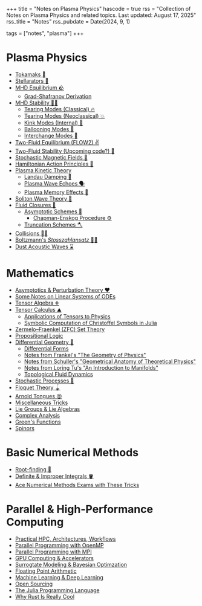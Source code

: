 +++
title = "Notes on Plasma Physics"
hascode = true
rss = "Collection of Notes on Plasma Physics and related topics. Last updated: August 17, 2025"
rss_title = "Notes"
rss_pubdate = Date(2024, 9, 1)

tags = ["notes", "plasma"]
+++

# Plasma Physics

* [Tokamaks 🍩](/notes/tokamaks/)
* [Stellarators 🐍](/notes/stellarators/)
* [MHD Equilibrium 🪨]()
    * [Grad-Shafranov Derivation]()
* [MHD Stability 🤹‍♂️]()
    * [Tearing Modes (Classical) 🔥](/notes/tearing/)
    * [Tearing Modes (Neoclassical) 💥]()
    * [Kink Modes (Internal) 🌭]()
    * [Ballooning Modes 🎈]()
    * [Interchange Modes 💱]()
* [Two-Fluid Equilibrium (FLOW2) ✌️]()
* [Two-Fluid Stability (Upcoming code?) 🧐]()
* [Stochastic Magnetic Fields 🍝]()
* [Hamiltonian Action Principles 🐷]()
* [Plasma Kinetic Theory]()
    * [Landau Damping 🦥]()
    * [Plasma Wave Echoes 🗣️]()
    * [Plasma Memory Effects 🧠]()
* [Soliton Wave Theory 🫨]()
* [Fluid Closures 🌊]()
    * [Asymptotic Schemes 🤏]()
        * [Chapman-Enskog Procedure ⚙️]()
    * [Truncation Schemes 🪓]()
* [Collisions 🤜🤛]()
* [Boltzmann's _Stosszahlansatz_ 😶‍🌫️]()
* [Dust Acoustic Waves ⌛]()

# Mathematics
* [Asymptotics & Perturbation Theory ❤️](/notes/asymptotics/)
* [Some Notes on Linear Systems of ODEs]()
* [Tensor Algebra ➕]()
* [Tensor Calculus ⛰️]()
    * [Applications of Tensors to Physics]()
    * [Symbolic Computation of Christoffel Symbols in Julia]()
* [Zermelo–Fraenkel (ZFC) Set Theory]()
* [Propositional Logic]()
* [Differential Geometry 🫠]()
    * [Differential Forms]()
    * [Notes from Frankel's "The Geometry of Physics"]()
    * [Notes from Schuller's "Geometrical Anatomy of Theoretical Physics"]()
    * [Notes from Loring Tu's "An Introduction to Manifolds"]()
    * [Topological Fluid Dynamics]()
* [Stochastic Processes 🎲]()
* [Floquet Theory 🪀]()
* [Arnold Tongues 😜]()
* [Miscellaneous Tricks]()
* [Lie Groups & Lie Algebras]()
* [Complex Analysis]()
* [Green's Functions]()
* [Spinors]()

# Basic Numerical Methods
* [Root-finding 🌱](/notes/root_finding.md)
* [Definite & Improper Integrals 🪣]()
* [Ace Numerical Methods Exams with These Tricks]()
  
# Parallel & High-Performance Computing
* [Practical HPC, Architectures, Workflows]()
* [Parallel Programming with OpenMP]()
* [Parallel Programming with MPI]()
* [GPU Computing & Accelerators]()
* [Surrogtate Modeling & Bayesian Optimzation]()
* [Floating Point Arithmetic]()
* [Machine Learning & Deep Learning]()
* [Open Sourcing]()
* [The Julia Programming Language]()
* [Why Rust Is Really Cool]()